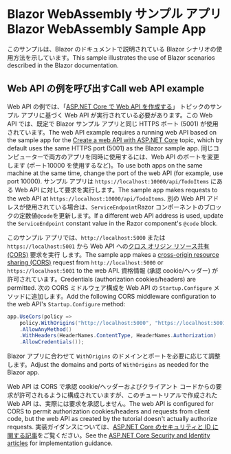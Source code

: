 # <a name="blazor-webassembly-sample-app"></a><span data-ttu-id="84fdf-101">Blazor WebAssembly サンプル アプリ</span><span class="sxs-lookup"><span data-stu-id="84fdf-101">Blazor WebAssembly Sample App</span></span>

<span data-ttu-id="84fdf-102">このサンプルは、Blazor のドキュメントで説明されている Blazor シナリオの使用方法を示しています。</span><span class="sxs-lookup"><span data-stu-id="84fdf-102">This sample illustrates the use of Blazor scenarios described in the Blazor documentation.</span></span>

## <a name="call-web-api-example"></a><span data-ttu-id="84fdf-103">Web API の例を呼び出す</span><span class="sxs-lookup"><span data-stu-id="84fdf-103">Call web API example</span></span>

<span data-ttu-id="84fdf-104">Web API の例では、「<a href="https://docs.microsoft.com/aspnet/core/tutorials/first-web-api">ASP.NET Core で Web API を作成する</a>」 トピックのサンプル アプリに基づく Web API が実行されている必要があります。この Web API では、既定で Blazor サンプル アプリと同じ HTTPS ポート (5001) が使用されています。</span><span class="sxs-lookup"><span data-stu-id="84fdf-104">The web API example requires a running web API based on the sample app for the <a href="https://docs.microsoft.com/aspnet/core/tutorials/first-web-api">Create a web API with ASP.NET Core</a> topic, which by default uses the same HTTPS port (5001) as the Blazor sample app.</span></span> <span data-ttu-id="84fdf-105">同じコンピューターで両方のアプリを同時に使用するには、Web API のポートを変更します (ポート10000 を使用するなど)。</span><span class="sxs-lookup"><span data-stu-id="84fdf-105">To use both apps on the same machine at the same time, change the port of the web API (for example, use port 10000).</span></span> <span data-ttu-id="84fdf-106">サンプル アプリは `https://localhost:10000/api/TodoItems` にある Web API に対して要求を実行します。</span><span class="sxs-lookup"><span data-stu-id="84fdf-106">The sample app makes requests to the web API at `https://localhost:10000/api/TodoItems`.</span></span> <span data-ttu-id="84fdf-107">別の Web API アドレスが使用されている場合は、`ServiceEndpoint`Razor コンポーネントのブロックの定数値`@code`を更新します。</span><span class="sxs-lookup"><span data-stu-id="84fdf-107">If a different web API address is used, update the `ServiceEndpoint` constant value in the Razor component's `@code` block.</span></span></p>

<span data-ttu-id="84fdf-108">このサンプル アプリでは、`http://localhost:5000` または `https://localhost:5001` から Web API への<a href="https://docs.microsoft.com/aspnet/core/security/cors">クロス オリジン リソース共有 (CORS)</a> 要求を実行 します。</span><span class="sxs-lookup"><span data-stu-id="84fdf-108">The sample app makes a <a href="https://docs.microsoft.com/aspnet/core/security/cors">cross-origin resource sharing (CORS)</a> request from `http://localhost:5000` or `https://localhost:5001` to the web API.</span></span> <span data-ttu-id="84fdf-109">資格情報 (承認 cookie/ヘッダー) が許可されています。</span><span class="sxs-lookup"><span data-stu-id="84fdf-109">Credentials (authorization cookies/headers) are permitted.</span></span> <span data-ttu-id="84fdf-110">次の CORS ミドルウェア構成を Web API の `Startup.Configure` メソッドに追加します。</span><span class="sxs-lookup"><span data-stu-id="84fdf-110">Add the following CORS middleware configuration to the web API's `Startup.Configure` method:</span></span></p>

```csharp
app.UseCors(policy => 
    policy.WithOrigins("http://localhost:5000", "https://localhost:5001")
    .AllowAnyMethod()
    .WithHeaders(HeaderNames.ContentType, HeaderNames.Authorization)
    .AllowCredentials());
```

<span data-ttu-id="84fdf-111">Blazor アプリに合わせて `WithOrigins` のドメインとポートを必要に応じて調整します。</span><span class="sxs-lookup"><span data-stu-id="84fdf-111">Adjust the domains and ports of `WithOrigins` as needed for the Blazor app.</span></span>

<span data-ttu-id="84fdf-112">Web API は CORS で承認 cookie/ヘッダーおよびクライアント コードからの要求が許可されるように構成されていますが、このチュートリアルで作成された Web API は、実際には要求を承認しません。</span><span class="sxs-lookup"><span data-stu-id="84fdf-112">The web API is configured for CORS to permit authorization cookies/headers and requests from client code, but the web API as created by the tutorial doesn't actually authorize requests.</span></span> <span data-ttu-id="84fdf-113">実装ガイダンスについては、<a href="https://docs.microsoft.com/aspnet/core/security/">ASP.NET Core のセキュリティと ID に関する記事</a>をご覧ください。</span><span class="sxs-lookup"><span data-stu-id="84fdf-113">See the <a href="https://docs.microsoft.com/aspnet/core/security/">ASP.NET Core Security and Identity articles</a> for implementation guidance.</span></span>
